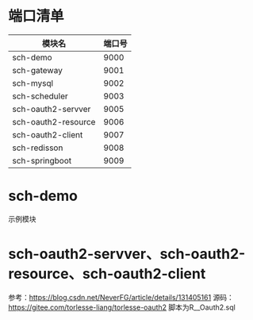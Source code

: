 # 端口清单
| 模块名                 | 端口号  |
|---------------------|------|
| sch-demo            | 9000 |
| sch-gateway         | 9001 |
| sch-mysql           | 9002 |
| sch-scheduler       | 9003 |
| sch-oauth2-servver  | 9005 |
| sch-oauth2-resource | 9006 |
| sch-oauth2-client   | 9007 |
| sch-redisson        | 9008 |
| sch-springboot      | 9009 |

# sch-demo
示例模块

# sch-oauth2-servver、sch-oauth2-resource、sch-oauth2-client
参考：https://blog.csdn.net/NeverFG/article/details/131405161
源码：https://gitee.com/torlesse-liang/torlesse-oauth2
脚本为R__Oauth2.sql


